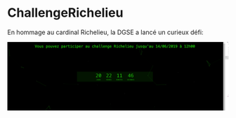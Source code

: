 # ChallengeRichelieu


En hommage au cardinal Richelieu, la DGSE a lancé un curieux défi: 

![alt text](CaptureR.png)


